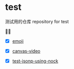 # test
测试用的仓库  repository for test

:necktie::closed_umbrella:

- [x] [emoji](./emoji)
- [x] [canvas-video](./canvas-video)
- [x] [test-jsonp-using-nock](./jsonp.test)



